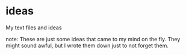 # ideas
My text files and ideas

note: These are just some ideas that came to my mind on the fly. They might sound awful, but I wrote them down just to not forget them. 

